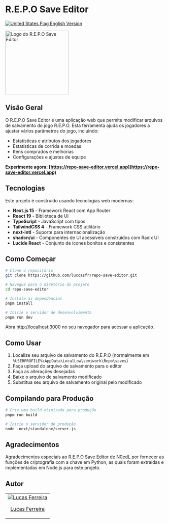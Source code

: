 # R.E.P.O Save Editor

[<img src="https://flagcdn.com/w20/us.png" alt="United States Flag"> English Version](./README.md)

<img src="src/app/icon.png" alt="Logo do R.E.P.O Save Editor" width="200" height="200" />

## Visão Geral

O R.E.P.O Save Editor é uma aplicação web que permite modificar arquivos de salvamento do jogo R.E.P.O. Esta ferramenta ajuda os jogadores a ajustar vários parâmetros do jogo, incluindo:

- Estatísticas e atributos dos jogadores
- Estatísticas de corrida e moedas
- Itens comprados e melhorias
- Configurações e ajustes de equipe

**Experimente agora: [https://repo-save-editor.vercel.app](https://repo-save-editor.vercel.app)**

## Tecnologias

Este projeto é construído usando tecnologias web modernas:

- **Next.js 15** - Framework React com App Router
- **React 19** - Biblioteca de UI
- **TypeScript** - JavaScript com tipos
- **TailwindCSS 4** - Framework CSS utilitário
- **next-intl** - Suporte para internacionalização
- **shadcn/ui** - Componentes de UI acessíveis construídos com Radix UI
- **Lucide React** - Conjunto de ícones bonitos e consistentes

## Como Começar

```bash
# Clone o repositório
git clone https://github.com/luccasfr/repo-save-editor.git

# Navegue para o diretório do projeto
cd repo-save-editor

# Instale as dependências
pnpm install

# Inicie o servidor de desenvolvimento
pnpm run dev
```

Abra [http://localhost:3000](http://localhost:3000) no seu navegador para acessar a aplicação.

## Como Usar

1. Localize seu arquivo de salvamento do R.E.P.O (normalmente em `%USERPROFILE%\AppData\LocalLow\semiwork\Repo\saves`)
2. Faça upload do arquivo de salvamento para o editor
3. Faça as alterações desejadas
4. Baixe o arquivo de salvamento modificado
5. Substitua seu arquivo de salvamento original pelo modificado

## Compilando para Produção

```bash
# Crie uma build otimizada para produção
pnpm run build

# Inicie o servidor de produção
node .next/standalone/server.js
```

## Agradecimentos

Agradecimentos especiais ao [R.E.P.O Save Editor de N0edL](https://github.com/N0edL/R.E.P.O-Save-Editor) por fornecer as funções de criptografia com a chave em Python, as quais foram extraídas e implementadas em Node.js para este projeto.

## Autor

<table>
  <tbody>
    <tr>
      <td align="center">
        <a href="https://github.com/luccasfr">
          <img src="https://github.com/luccasfr.png?size=100" alt="Lucas Ferreira" />
          <p>Lucas Ferreira</p>
        </a>
      </td>
    </tr>
  </tbody>
</table>

